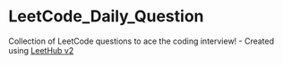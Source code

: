 # LeetCode_Daily_Question
Collection of LeetCode questions to ace the coding interview! - Created using [LeetHub v2](https://github.com/arunbhardwaj/LeetHub-2.0)
